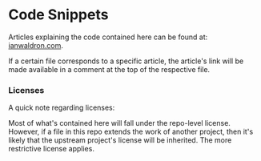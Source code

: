 # Code Snippets

Articles explaining the code contained here can be found at: [ianwaldron.com](https://ianwaldron.com/article/by-topic/3/technology/).

If a certain file corresponds to a specific article, the article's link will be made available in a comment at the top of the respective file.

### Licenses
A quick note regarding licenses:

Most of what's contained here will fall under the repo-level license. However, if a file in this repo extends the work of another project, then it's likely that the upstream project's license will be inherited. The more restrictive license applies.